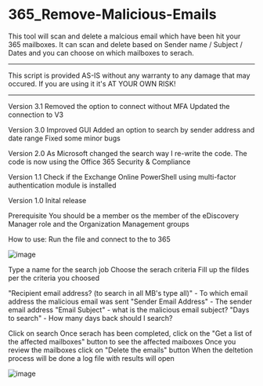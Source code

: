 # 365_Remove-Malicious-Emails

This tool will scan and delete a malcious email which have been hit your 365 mailboxes.
It can scan and delete based on Sender name / Subject / Dates and you can choose on which mailboxes to serach.

*********************************************************************************
This script is provided AS-IS without any warranty to any damage that may occured.
If you are using it it's AT YOUR OWN RISK!
*********************************************************************************

Version 3.1
Removed the option to connect without MFA
Updated the connection to V3

Version 3.0
Improved GUI
Added an option to search by sender address and date range
Fixed some minor bugs

Version 2.0
As Microsoft changed the search way I re-write the code. The code is now using the Office 365 Security & Compliance

Version 1.1
Check if the Exchange Online PowerShell using multi-factor authentication module is installed

Version 1.0
Inital release

Prerequisite
You should be a member os the member of the eDiscovery Manager role and the Organization Management groups

How to use:
Run the file and connect to the to 365

![image](https://user-images.githubusercontent.com/71331120/151767754-f5045341-2f59-4abc-a9cc-b28278335d68.png)

Type a name for the search job
Choose the serach criteria
Fill up the fildes per the criteria you choosed

"Recipient email address? (to search in all MB's type all)" - To which email address the malicious email was sent
"Sender Email Address" - The sender email address
"Email Subject" - what is the malicious email subject?
"Days to search" - How many days back should I search?

Click on search
Once serach has been completed, click on the "Get a list of the affected mailboxes" button to see the affected maiboxes
Once you review the mailboxes click on "Delete the emails" button
When the deltetion process will be done a log file with results will open

![image](https://user-images.githubusercontent.com/71331120/151767887-0eda8d27-c766-4386-9a96-f54a3bcde46d.png)

